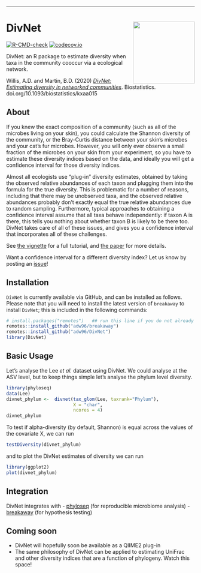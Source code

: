 -----

# DivNet <img src="docs/divnet-logo.png" align="right" width="165px"/>

<!-- badges: start -->
  [![R-CMD-check](https://github.com/adw96/DivNet/workflows/R-CMD-check/badge.svg)](https://github.com/adw96/DivNet/actions)
  [![codecov.io](https://codecov.io/gh/adw96/DivNet/coverage.svg?branch=master)](https://codecov.io/gh/adw96/DivNet?branch=master)
  <!-- badges: end -->


DivNet: an R package to estimate diversity when taxa in the community cooccur via a ecological network.

Willis, A.D. and Martin, B.D. (2020) [*DivNet: Estimating diversity in networked communities*](https://academic.oup.com/biostatistics/advance-article-abstract/doi/10.1093/biostatistics/kxaa015/5841114). Biostatistics. doi.org/10.1093/biostatistics/kxaa015

## About

If you knew the exact composition of a community (such as all of the microbes living on your skin), you could calculate the Shannon diversity of the community, or the Bray-Curtis distance between your skin’s microbes and your cat’s fur microbes. However, you will only ever observe a small fraction of the microbes on your skin from your experiment, so you have to estimate these diversity indices based on the data, and ideally you will get a confidence interval for those diversity indices.

Almost all ecologists use “plug-in” diversity estimates, obtained by taking the observed relative abundances of each taxon and plugging them into the formula for the true diversity. This is problematic for a number of reasons, including that there may be unobserved taxa, and the observed relative abundances probably don’t exactly equal the true relative abundances due to random sampling. Furthermore, typical approaches to obtaining a confidence interval assume that all taxa behave independently: if taxon A is there, this tells you nothing about whether taxon B is likely to be there too. DivNet takes care of all of these issues, and gives you a confidence interval that incorporates all of these challenges.

See [the vignette](https://github.com/adw96/DivNet/blob/master/vignettes/getting-started.Rmd) for a full tutorial, and [the paper](https://academic.oup.com/biostatistics/advance-article-abstract/doi/10.1093/biostatistics/kxaa015/5841114) for more details.

Want a confidence interval for a different diversity index? Let us know by posting an [issue](https://github.com/adw96/DivNet/issues)\!

## Installation

`DivNet` is currently available via GitHub, and can be installed as follows. Please note that you will need to install the latest version of `breakaway` to install `DivNet`; this is included in the following commands:

``` r
# install.packages("remotes")   ## run this line if you do not already have remotes installed
remotes::install_github("adw96/breakaway")
remotes::install_github("adw96/DivNet")
library(DivNet)
```

## Basic Usage

Let’s analyse the Lee *et al.* dataset using DivNet. We could analyse at the ASV level, but to keep things simple let’s analyse the phylum level diversity.

``` r
library(phyloseq)
data(Lee)
divnet_phylum <-  divnet(tax_glom(Lee, taxrank="Phylum"),
                         X = "char",
                         ncores = 4)
divnet_phylum
```

To test if alpha-diversity (by default, Shannon) is equal across the values of the covariate X, we can run

``` r
testDiversity(divnet_phylum)
```

and to plot the DivNet estimates of diversity we can run

``` r
library(ggplot2)
plot(divnet_phylum)
```

## Integration

DivNet integrates with - [phyloseq](https://joey711.github.io/phyloseq/) (for reproducible microbiome analysis) - [breakaway](https://github.com/adw96/breakaway) (for hypothesis testing)

## Coming soon

  - DivNet will hopefully soon be available as a QIIME2 plug-in
  - The same philosophy of DivNet can be applied to estimating UniFrac and other diversity indices that are a function of phylogeny. Watch this space\!
